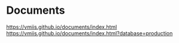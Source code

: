 # Documents

https://vmiis.github.io/documents/index.html  
https://vmiis.github.io/documents/index.html?database=production  
